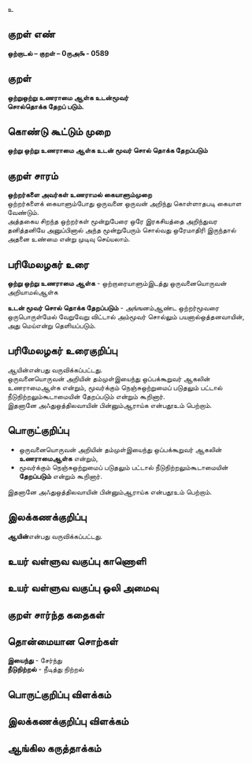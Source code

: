 உ

## குறள் எண் 

**ஒற்றாடல் – குறள் – 0ருஅ௯ - 0589**  

## குறள் 

**ஒற்றுஒற்று உணராமை ஆள்க உடன்மூவர்  
சொல்தொக்க தேறப் படும்.**  

## கொண்டு கூட்டும் முறை

**ஒற்று ஒற்று உணராமை ஆள்க உடன் மூவர் சொல் தொக்க தேறப்படும்**

## குறள் சாரம் 

**ஒற்றர்களை அவர்கள் உணராமல் கையாளும்முறை**  
ஒற்றர்களைக் கையாளும்போது ஒருவனை ஒருவன் அறிந்து கொள்ளாதபடி கையாள வேண்டும்.  
அத்தகைய சிறந்த ஒற்றர்கள் மூன்றுபேரை ஒரே இரகசியத்தை அறிந்துவர தனித்தனியே அனுப்பினால் அந்த மூன்றுபேரும் சொல்வது ஒரேமாதிரி இருந்தால் அதனை உண்மை என்று முடிவு செய்யலாம்.  

## பரிமேலழகர் உரை

**ஒற்று ஒற்று உணராமை ஆள்க** - ஒற்றாரையாளும்இடத்து ஒருவனையொருவன் அறியாமல்ஆள்க  

**உடன் மூவர் சொல் தொக்க தேறப்படும்** - அங்ஙனம்ஆண்ட ஒற்றர்மூவரை ஒருபொருள்மேல் வேறுவேறு விட்டால் அம்மூவர் சொல்லும் பயனால்ஒத்தனவாயின், அது மெய்என்று தெளியப்படும்.  

## பரிமேலழகர் உரைகுறிப்பு   

ஆயின்என்பது வருவிக்கப்பட்டது.  
ஒருவனையொருவன் அறியின் தம்முள்இயைந்து ஒப்பக்கூறுவர் ஆகலின் உணராமைஆள்க என்றும், மூவர்க்கும் நெஞ்சுஒற்றுமைப் படுதலும் பட்டால் நீடுநிற்றலும்கூடாமையின் தேறப்படும் என்றும் கூறினார்.  
இதனானே அஃதுஒத்திலவாயின் பின்னும்ஆராய்க என்பதூஉம் பெற்றாம்.   

## பொருட்குறிப்பு 

* ஒருவனையொருவன் அறியின் தம்முள்இயைந்து ஒப்பக்கூறுவர் ஆகலின் **உணராமைஆள்க** என்றும்,  
* மூவர்க்கும் நெஞ்சுஒற்றுமைப் படுதலும் பட்டால் நீடுநிற்றலும்கூடாமையின் **தேறப்படும்** என்றும் கூறினார்.    

இதனானே அஃதுஒத்திலவாயின் பின்னும்ஆராய்க என்பதூஉம் பெற்றாம்.     

## இலக்கணக்குறிப்பு  

**ஆயின்**என்பது வருவிக்கப்பட்டது.    

## உயர் வள்ளுவ வகுப்பு காணொளி


## உயர் வள்ளுவ வகுப்பு ஒலி அமைவு 

 
## குறள் சார்ந்த கதைகள் 


## தொன்மையான சொற்கள்

**இயைந்து** - சேர்ந்து   
**நீடுநிற்றல்** - நீடித்து நிற்றல்   

## பொருட்குறிப்பு விளக்கம்


## இலக்கணக்குறிப்பு விளக்கம்


## ஆங்கில கருத்தாக்கம் 


